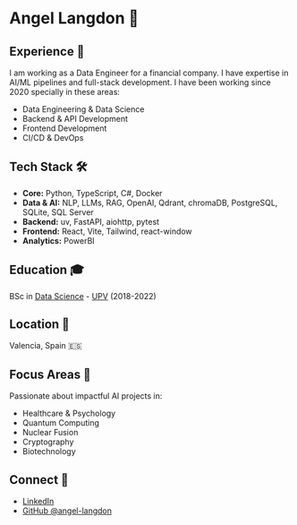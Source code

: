 # Angel Langdon 👋

## Experience 💼

I am working as a Data Engineer for a financial company. I have expertise in AI/ML pipelines and full-stack development. I have been working since 2020 specially in these areas:

- Data Engineering & Data Science
- Backend & API Development
- Frontend Development
- CI/CD & DevOps

## Tech Stack 🛠️

- **Core:** Python, TypeScript, C#, Docker
- **Data & AI:** NLP, LLMs, RAG, OpenAI, Qdrant, chromaDB, PostgreSQL, SQLite, SQL Server
- **Backend:** uv, FastAPI, aiohttp, pytest
- **Frontend:** React, Vite, Tailwind, react-window
- **Analytics:** PowerBI

## Education 🎓

BSc in [Data Science](https://www.upv.es/titulaciones/GCD/indexi.html) - [UPV](https://www.upv.es/) (2018-2022)

## Location 📍

Valencia, Spain 🇪🇸

## Focus Areas 🎯

Passionate about impactful AI projects in:

- Healthcare & Psychology
- Quantum Computing
- Nuclear Fusion
- Cryptography
- Biotechnology

## Connect 🔗

- [LinkedIn](https://www.linkedin.com/in/angel-langdon-villamayor-a44b49187/)
- [GitHub @angel-langdon](https://github.com/angel-langdon)
